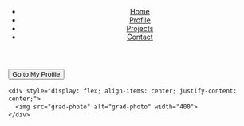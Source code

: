 <!DOCTYPE html>
<html lang="en">
<head>
  <meta charset="UTF-8">
  <meta name="viewport" content="width=device-width, initial-scale=1.0">
  <title>Aria Li</title>
  <link rel="stylesheet" href="css/index.css">  <!-- Link to the index CSS file -->
</head>
<body>
  <header>
    <nav>
      <ul>
        <li><a href="index.html">Home</a></li>
        <li><a href="profile.html">Profile</a></li>
        <li><a href="projects.html">Projects</a></li>
        <li><a href="contact.html">Contact</a></li>
      </ul>
    </nav>
  </header>

  <main>
    <a href="profile.html">
      <button class="profile-button">Go to My Profile</button>
    </a>

    <div style="display: flex; align-items: center; justify-content: center;">
      <img src="grad-photo" alt="grad-photo" width="400">
    </div>
  </main>
</body>
</html>
